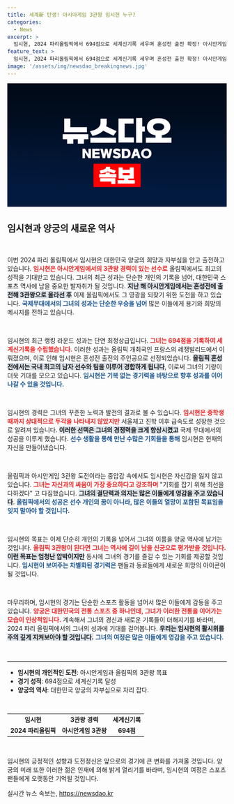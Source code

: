 ```yaml
---
title: 세계新 탄생! 아시아게임 3관왕 임시현 누구?
categories:
  - News
excerpt: >
  임시현, 2024 파리올림픽에서 694점으로 세계신기록 세우며 혼성전 출전 확정! 아시안게임 3관왕 이어 올림픽에서도 역사적 3관왕 달성 가능성에 귀추가 주목된다. 그녀의 활시위가 이번 대회에서 어떤 기적을 만들어낼지 기대된다.
feature_text: >
  임시현, 2024 파리올림픽에서 694점으로 세계신기록 세우며 혼성전 출전 확정! 아시안게임 3관왕 이어 올림픽에서도 역사적 3관왕 달성 가능성에 귀추가 주목된다. 그녀의 활시위가 이번 대회에서 어떤 기적을 만들어낼지 기대된다.
image: '/assets/img/newsdao_breakingnews.jpg'
---
```


<p><img src="/assets/img/newsdao_breakingnews.jpg" alt="pcversion 속보" /></p>

<h2 data-ke-size="size26">임시현과 양궁의 새로운 역사</h2>

<p data-ke-size="size16">&nbsp;</p>

<p>이번 2024 파리 올림픽에서 임시현은 대한민국 양궁의 희망과 자부심을 안고 출전하고 있습니다. <b><span style="color: #ee2323;">임시현은 아시안게임에서의 3관왕 경력이 있는 선수로</span></b> 올림픽에서도 최고의 성적을 기대받고 있습니다. 그녀의 최근 성과는 단순한 개인의 기록을 넘어, 대한민국 스포츠 역사에 남을 중요한 발자취가 될 것입니다. <b><span style="background-color: #21538527;">지난 해 아시안게임에서는 혼성전에 출전해 3관왕으로 올라선 후</span></b> 이제 올림픽에서도 그 영광을 되찾기 위한 도전을 하고 있습니다. <b><span style="color: #1a5490;">국제무대에서의 그녀의 성과는 단순한 우승을 넘어</span></b> 많은 이들에게 용기와 희망의 메시지를 전하고 있습니다.</p>

<p data-ke-size="size16">&nbsp;</p>

<p>임시현의 최근 랭킹 라운드 성과는 단연 최정상급입니다. <b><span style="color: #ee2323;">그녀는 694점을 기록하여 세계신기록을 수립했습니다.</span></b> 이러한 성과는 올림픽 개최국인 프랑스의 레쟁발리드에서 이뤄졌으며, 이로 인해 임시현은 혼성전 출전의 주인공으로 선정되었습니다. <b><span style="background-color: #21538527;">올림픽 혼성전에서는 국내 최고의 남자 선수와 팀을 이루어 경합하게 됩니다</span></b>, 이로써 그녀의 기량이 더욱 기대를 모으고 있습니다. <b><span style="color: #1a5490;">임시현은 기복 없는 경기력을 바탕으로 향후 성과를 이어나갈 수 있을 것입니다.</span></b></p>

<p data-ke-size="size16">&nbsp;</p>

<p>임시현의 경력은 그녀의 꾸준한 노력과 발전의 결과로 볼 수 있습니다. <b><span style="color: #ee2323;">임시현은 중학생 때까지 상대적으로 두각을 나타내지 않았지만</span></b> 서울체고 진학 이후 급속도로 성장한 것으로 알려져 있습니다. <b><span style="background-color: #21538527;">이러한 선택은 그녀의 경쟁력을 크게 향상시켰고</span></b> 국제 무대에서의 성공을 이루게 했습니다. <b><span style="color: #1a5490;">선수 생활을 통해 만난 수많은 기회들을 통해</span></b> 임시현은 현재의 자신을 만들어냈습니다.</p>

<p data-ke-size="size16">&nbsp;</p>

<p>올림픽과 아시안게임 3관왕 도전이라는 중압감 속에서도 임시현은 자신감을 잃지 않고 있습니다. <b><span style="color: #ee2323;">그녀는 자신과의 싸움이 가장 중요하다고 강조하며</span></b> "기회를 잡기 위해 최선을 다하겠다" 고 다짐했습니다. <b><span style="background-color: #21538527;">그녀의 결단력과 의지는 많은 이들에게 영감을 주고 있습니다</span></b>. <b><span style="color: #1a5490;">올림픽에서의 성공은 선수 개인의 꿈이 아니라, 많은 이들의 열망이 포함된 목표임을 잊지 말아야 할 것입니다.</span></b></p>

<p data-ke-size="size16">&nbsp;</p>

<p>임시현의 목표는 이제 단순히 개인의 기록을 넘어서 그녀의 이름을 양궁 역사에 남기는 것입니다. <b><span style="color: #ee2323;">올림픽 3관왕이 된다면 그녀는 역사에 길이 남을 신궁으로 평가받을 것입니다.</span></b> <b><span style="background-color: #21538527;">이런 목표는 엄청난 압박이지만</span></b> 동시에 그녀의 경기를 즐길 수 있는 기회를 제공할 것입니다. <b><span style="color: #1a5490;">임시현이 보여주는 차별화된 경기력은</span></b> 팬들과 동료들에게 새로운 희망의 아이콘이 될 것입니다.</p>

<p data-ke-size="size16">&nbsp;</p>

<p>마무리하며, 임시현의 경기는 단순한 스포츠 활동을 넘어서 많은 이들에게 감동을 주고 있습니다. <b><span style="color: #ee2323;">양궁은 대한민국의 전통 스포츠 중 하나인데, 그녀가 이러한 전통을 이어가는 모습이 인상적입니다.</span></b> 계속해서 그녀의 경신과 새로운 기록들이 더해지기를 바라며, 2024 파리 올림픽에서의 그녀의 성과에 기대를 걸어봅니다. <b><span style="background-color: #21538527;">우리는 임시현의 활시위를 주의 깊게 지켜보아야 할 것입니다.</span></b> <b><span style="color: #1a5490;"> 그녀의 여정은 많은 이들에게 영감을 주고 있습니다.</span></b></p>

<p data-ke-size="size16">&nbsp;</p>

<hr style="border: none; border-top: 1px solid #ccc;"/>

<ul>
<li><b>임시현의 개인적인 도전</b>: 아시안게임과 올림픽의 3관왕 목표</li>
<li><b>경기 성적</b>: 694점으로 세계신기록 달성</li>
<li><b>양궁의 역사</b>: 대한민국 양궁의 자부심으로 자리 잡다.</li>
</ul>

<p data-ke-size="size16">&nbsp;</p>

<table style="width: 100%;">
  <tr>
    <td style="text-align: center; height: 17px;"><b>임시현</b></td>
    <td style="text-align: center; height: 17px;"><b>3관왕 경력</b></td>
    <td style="text-align: center; height: 17px;"><b>세계신기록</b></td>
  </tr>
  <tr>
    <td style="text-align: center; height: 17px;"><b>2024 파리올림픽</b></td>
    <td style="text-align: center; height: 17px;"><b>아시안게임 3관왕</b></td>
    <td style="text-align: center; height: 17px;"><b>694점</b></td>
  </tr>
</table>

<p data-ke-size="size16">&nbsp;</p>

<p>임시현의 긍정적인 성향과 도전정신은 앞으로의 경기에 큰 변화를 가져올 것입니다. 양궁의 미래 또한 이러한 젊은 인재에 의해 밝게 열리기를 바라며, 임시현의 여정은 스포츠 팬들에게 오랫동안 기억될 것입니다.</p>
실시간 뉴스 속보는, <a href="https://newsdao.kr" rel="dofollow">https://newsdao.kr</a>


